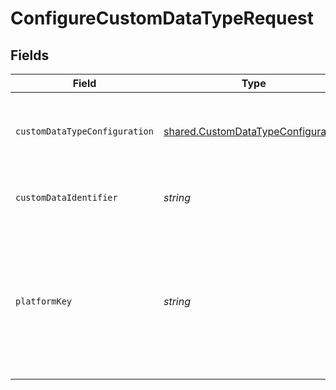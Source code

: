 # ConfigureCustomDataTypeRequest


## Fields

| Field                                                                                                                                                                                                                                                                                                                                       | Type                                                                                                                                                                                                                                                                                                                                        | Required                                                                                                                                                                                                                                                                                                                                    | Description                                                                                                                                                                                                                                                                                                                                 | Example                                                                                                                                                                                                                                                                                                                                     |
| ------------------------------------------------------------------------------------------------------------------------------------------------------------------------------------------------------------------------------------------------------------------------------------------------------------------------------------------- | ------------------------------------------------------------------------------------------------------------------------------------------------------------------------------------------------------------------------------------------------------------------------------------------------------------------------------------------- | ------------------------------------------------------------------------------------------------------------------------------------------------------------------------------------------------------------------------------------------------------------------------------------------------------------------------------------------- | ------------------------------------------------------------------------------------------------------------------------------------------------------------------------------------------------------------------------------------------------------------------------------------------------------------------------------------------- | ------------------------------------------------------------------------------------------------------------------------------------------------------------------------------------------------------------------------------------------------------------------------------------------------------------------------------------------- |
| `customDataTypeConfiguration`                                                                                                                                                                                                                                                                                                               | [shared.CustomDataTypeConfiguration](../../../sdk/models/shared/customdatatypeconfiguration.md)                                                                                                                                                                                                                                             | :heavy_minus_sign:                                                                                                                                                                                                                                                                                                                          | Custom data type configuration for the specified platform.                                                                                                                                                                                                                                                                                  |                                                                                                                                                                                                                                                                                                                                             |
| `customDataIdentifier`                                                                                                                                                                                                                                                                                                                      | *string*                                                                                                                                                                                                                                                                                                                                    | :heavy_check_mark:                                                                                                                                                                                                                                                                                                                          | Unique identifier for a custom data type.                                                                                                                                                                                                                                                                                                   | DynamicsPurchaseOrders                                                                                                                                                                                                                                                                                                                      |
| `platformKey`                                                                                                                                                                                                                                                                                                                               | *string*                                                                                                                                                                                                                                                                                                                                    | :heavy_check_mark:                                                                                                                                                                                                                                                                                                                          | A unique 4-letter key to represent a platform in each integration. View [accounting](https://docs.codat.io/integrations/accounting/overview#platform-keys), [banking](https://docs.codat.io/integrations/banking/overview#platform-keys), and [commerce](https://docs.codat.io/integrations/commerce/overview#platform-keys) platform keys. | gbol                                                                                                                                                                                                                                                                                                                                        |